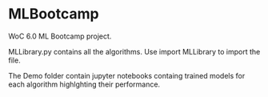 # MLBootcamp
WoC 6.0 ML Bootcamp project.

MLLibrary.py contains all the algorithms. Use import MLLibrary to import the file.

The Demo folder contain jupyter notebooks containg trained models for each algorithm highlghting their performance.
